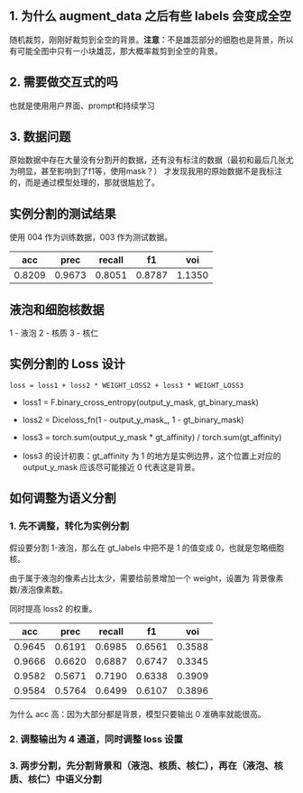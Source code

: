 ## 1. 为什么 augment_data 之后有些 labels 会变成全空

随机裁剪，刚刚好裁剪到全空的背景。**注意**：不是雄蕊部分的细胞也是背景，所以有可能全图中只有一小块雄蕊，那大概率裁剪到全空的背景。

## 2. 需要做交互式的吗

也就是使用用户界面、prompt和持续学习

## 3. 数据问题

原始数据中存在大量没有分割开的数据，还有没有标注的数据（最初和最后几张尤为明显，甚至影响到了f1等，使用mask？）
才发现我用的原始数据不是我标注的，而是通过模型处理的，那就很尴尬了。

## 实例分割的测试结果

使用 004 作为训练数据，003 作为测试数据。

| acc    | prec   | recall | f1     | voi    |
|--------|--------|--------|--------|--------|
| 0.8209 | 0.9673 | 0.8051 | 0.8787 | 1.1350 |



## 液泡和细胞核数据

1 - 液泡
2 - 核质
3 - 核仁

## 实例分割的 Loss 设计

```loss = loss1 + loss2 * WEIGHT_LOSS2 + loss3 * WEIGHT_LOSS3```

- loss1 = F.binary_cross_entropy(output_y_mask, gt_binary_mask)

- loss2 = Diceloss_fn(1 - output_y_mask_, 1 - gt_binary_mask)

- loss3 = torch.sum(output_y_mask * gt_affinity) / torch.sum(gt_affinity)

- loss3 的设计初衷：gt_affinity 为 1 的地方是实例边界，这个位置上对应的 output_y_mask 应该尽可能接近 0 代表这是背景。

## 如何调整为语义分割

### 1. 先不调整，转化为实例分割

假设要分割 1-液泡，那么在 gt_labels 中把不是 1 的值变成 0，也就是忽略细胞核。

由于属于液泡的像素占比太少，需要给前景增加一个 weight，设置为 背景像素数/液泡像素数。

同时提高 loss2 的权重。

| acc    | prec   | recall | f1     | voi    |
|--------|--------|--------|--------|--------|
| 0.9645 | 0.6191 | 0.6985 | 0.6561 | 0.3588 |
| 0.9666 | 0.6620 | 0.6887 | 0.6747 | 0.3345 |
| 0.9582 | 0.5671 | 0.7190 | 0.6338 | 0.3909 |
| 0.9584 | 0.5764 | 0.6499 | 0.6107 | 0.3896 |

为什么 acc 高：因为大部分都是背景，模型只要输出 0 准确率就能很高。




### 2. 调整输出为 4 通道，同时调整 loss 设置



### 3. 两步分割，先分割背景和（液泡、核质、核仁），再在（液泡、核质、核仁）中语义分割


